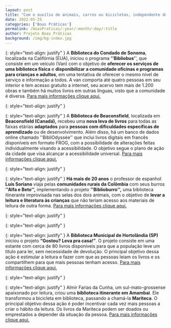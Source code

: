 ```yaml
---
layout: post
title: "Com o auxílio de animais, carros ou bicicletas, independente do meio de transporte, as Boas Práticas vão muito além e se mantém ao redor do mundo!"
date: 2022-05-25
categories: ['Boas Práticas']
permalink: /boasPraticas/:year/:month/:day/:title
author: Projeto Boas Práticas
background: /img/bg-index.jpg
---
```

{: style="text-align: justify" }
A __Biblioteca do Condado de Sonoma__, localizada na Califórnia (EUA), iniciou o programa __''Bibliobus'__', que consiste em um veículo (Van) com o objetivo de __oferecer os serviços de uma biblioteca física__ e __disponibilizar a comunidade oficinas e programas para crianças e adultos__, em uma tentativa de oferecer o mesmo nível de serviço e informação a todos. A van comporta até quatro pessoas em seu interior e tem acesso gratuito a internet, seu acervo tem mais de 1.200 obras e também há muitos livros em outras línguas, visto que a comunidade é diversa.
[Para mais informações clique aqui.](https://www.laprensasonoma.com/articulo/comunidad-lps/libros-sobre-ruedas-en-el-condado-de-sonoma/)

{: style="text-align: justify" }


{: style="text-align: justify" }
A __Biblioteca de Beaconsfield__, localizada em **Beaconsfield (Canadá),** recebeu uma __nova leva de livros__ para todas as faixas etárias __adaptados__ para __pessoas com dificuldades específicas de aprendizado__ ou de desenvolvimento. Além disso, há um banco de dados online chamado ''BibliOdyssée'' que inclui livros digitais em francês disponíveis em formato FROG, com a possibilidade de alterações feitas individualmente visando a acessibilidade. O objetivo segue o plano de ação da cidade que visa alcançar a acessibilidade universal.
[Para mais informações clique aqui.](https://globalnews.ca/news/8791065/beaconsfield-library-new-collection-adapted-books/)

{: style="text-align: justify" }


{: style="text-align: justify" }
**Há mais de 20 anos** o professor de espanhol **Luís Soriano** viaja pelas **comunidades rurais da Colômbia** com seus  burros **''Alfa e Beto'',** implementando o projeto **''Biblioburro'',** uma biblioteca itinerante improvisada nas selas dos dois animais, com o objetivo de **levar a leitura e literatura às crianças** que não teriam acesso aos materiais de leitura de outra forma.
[Para mais informações clique aqui.](https://www.sonoticiaboa.com.br/2022/03/05/professor-viaja-todos-os-dias-de-burro-para-levar-leitura-a-criancas-da-roca)

{: style="text-align: justify" }


{: style="text-align: justify" }


{: style="text-align: justify" }
A **Biblioteca Municipal de Hortolândia (SP)** iniciou o projeto __“Gostou? Leva pra casa!”__. O projeto consiste em uma estante com cerca de 80 livros disponíveis para que a população leve um título para ler, sem necessidade de devolução. O principal objetivo dessa ação é estimular a leitura e fazer com que as pessoas leiam os livros e os compartilhem para que mais pessoas tenham acesso. 
[Para mais informações clique aqui.](https://g1.globo.com/google/amp/sp/campinas-regiao/noticia/2022/03/08/hortolandia-inicia-projeto-de-incentivo-a-leitura-com-distribuicao-gratuita-de-livros-veja-como-funciona.ghtml)

{: style="text-align: justify" }


{: style="text-align: justify" }
Almir Farias da Cunha, um sul-mato-grossense apaixonado por leitura, criou uma __biblioteca itinerante em Amambai__. Ele transformou a bicicleta em biblioteca, passando a chamá-la __Mariteca__. O principal objetivo dessa ação é poder incentivar cada vez mais pessoas a criar o hábito da leitura. Os livros da Mariteca podem ser doados ou emprestados a depender da situação da pessoa.
[Para mais informações clique aqui.](https://agazetanews.com.br/noticia/cidade/175714/mariteca-a-biblioteca-itinerante-que-tem-incentivado-a-leitura-em-amambai)
